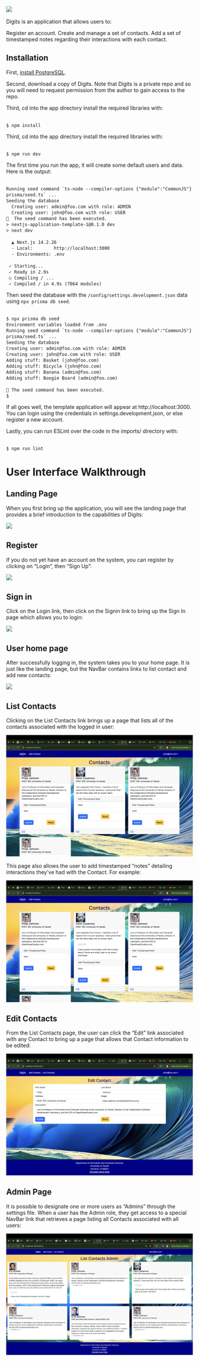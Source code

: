 <img src="doc/landingPage.png">

Digits is an application that allows users to:

Register an account.
Create and manage a set of contacts.
Add a set of timestamped notes regarding their interactions with each contact.

## Installation

First, [install PostgreSQL](https://www.postgresql.org/download/).

Second, download a copy of Digits. Note that Digits is a private repo and so you will need to request permission from the author to gain access to the repo.

Third, cd into the app directory install the required libraries with:

```

$ npm install

```

Third, cd into the app directory install the required libraries with:
```

$ npm run dev

```

The first time you run the app, it will create some default users and data. Here is the output:

```

Running seed command `ts-node --compiler-options {"module":"CommonJS"} prisma/seed.ts` ...
Seeding the database
  Creating user: admin@foo.com with role: ADMIN
  Creating user: john@foo.com with role: USER
🌱  The seed command has been executed.
> nextjs-application-template-1@0.1.0 dev
> next dev

  ▲ Next.js 14.2.26
  - Local:        http://localhost:3000
  - Environments: .env

 ✓ Starting...
 ✓ Ready in 2.9s
 ○ Compiling / ...
 ✓ Compiled / in 4.9s (7064 modules)

```

Then seed the database with the `/config/settings.development.json` data using `npx prisma db seed`.

```

$ npx prisma db seed
Environment variables loaded from .env
Running seed command `ts-node --compiler-options {"module":"CommonJS"} prisma/seed.ts` ...
Seeding the database
Creating user: admin@foo.com with role: ADMIN
Creating user: john@foo.com with role: USER
Adding stuff: Basket (john@foo.com)
Adding stuff: Bicycle (john@foo.com)
Adding stuff: Banana (admin@foo.com)
Adding stuff: Boogie Board (admin@foo.com)

🌱 The seed command has been executed.
$

```

If all goes well, the template application will appear at http://localhost:3000. You can login using the credentials in settings.development.json, or else register a new account.

Lastly, you can run ESLint over the code in the imports/ directory with:

```

$ npm run lint

```

# User Interface Walkthrough

## Landing Page
When you first bring up the application, you will see the landing page that provides a brief introduction to the capabilities of Digits:

<img src="doc/landingPage.png">

## Register
If you do not yet have an account on the system, you can register by clicking on “Login”, then “Sign Up”:

<img src="doc/signup.png">

## Sign in
Click on the Login link, then click on the Signin link to bring up the Sign In page which allows you to login:

<img src="doc/signin.png">

## User home page
After successfully logging in, the system takes you to your home page. It is just like the landing page, but the NavBar contains links to list contact and add new contacts:

<img src="doc/loginlanding.png">

## List Contacts
Clicking on the List Contacts link brings up a page that lists all of the contacts associated with the logged in user:

<img src="doc/johnfoo.png">

This page also allows the user to add timestamped “notes” detailing interactions they’ve had with the Contact. For example:

<img src="doc/note.png">

## Edit Contacts
From the List Contacts page, the user can click the “Edit” link associated with any Contact to bring up a page that allows that Contact information to be edited:

<img src="doc/editcontact.png">

## Admin Page
It is possible to designate one or more users as “Admins” through the settings file. When a user has the Admin role, they get access to a special NavBar link that retrieves a page listing all Contacts associated with all users:

<img src="doc/adminview.png">
